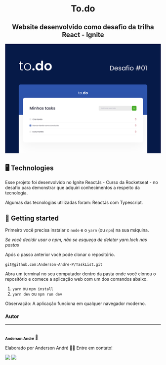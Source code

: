 <h1 align="center">
  To.do
</h1>

<h2 align="center">
   Website desenvolvido como desafio da trilha React - Ignite
</h2>

![To DO](/Desafio-01.png)

## 🖥 Technologies

Esse projeto foi desenvolvido no Ignite ReactJs - Curso da Rocketseat - no desafio para demonstrar que adquiri conhecimentos a respeito da tecnologia.

Algumas das tecnologias utilizadas foram: ReactJs com Typescript.

## 🚀 Getting started

Primeiro você precisa instalar o `node` e o `yarn` (ou `npm`) na sua máquina.

 _Se você decidir usar o npm, não se esqueça de deletar yarn.lock nas pastas_

Após o passo anterior você pode clonar o repositório.

`git@github.com:Anderson-Andre-P/TaskList.git`

Abra um terminal no seu computador dentro da pasta onde você clonou o repositório e comece a aplicação web com um dos comandos abaixo.

1. `yarn` ou `npm install`
2. `yarn dev` ou `npm run dev`

Observação: A aplicação funciona em qualquer navegador moderno.

### Autor
---

<a href="https://www.linkedin.com/in/anderson-andre-pereira/">
 <img style="border-radius: 50%;" src="https://media-exp1.licdn.com/dms/image/C4D03AQFNJAFWZ2h5nA/profile-displayphoto-shrink_800_800/0/1606771778737?e=1629936000&v=beta&t=mh0jVEGG_fvkE16VwussiwgJdlbK9IkSGPIXMSPKstI" width="100px;" alt=""/>
 <br />
 <sub><b>Anderson André</b></sub></a> <a href="https://www.linkedin.com/in/anderson-andre-pereira/" title="LinkedIn">🚀</a>


Elaborado por Anderson André 👋🏽 Entre em contato!

 <div> 
  <a href = "mailto:andreandersoncaue.e@gmail.com"><img src="https://img.shields.io/badge/-Gmail-%23333?style=for-the-badge&logo=gmail&logoColor=white" target="_blank"></a>
  <a href="https://www.linkedin.com/in/anderson-andre-pereira/" target="_blank"><img src="https://img.shields.io/badge/-LinkedIn-%230077B5?style=for-the-badge&logo=linkedin&logoColor=white" target="_blank"></a> 
</div>
